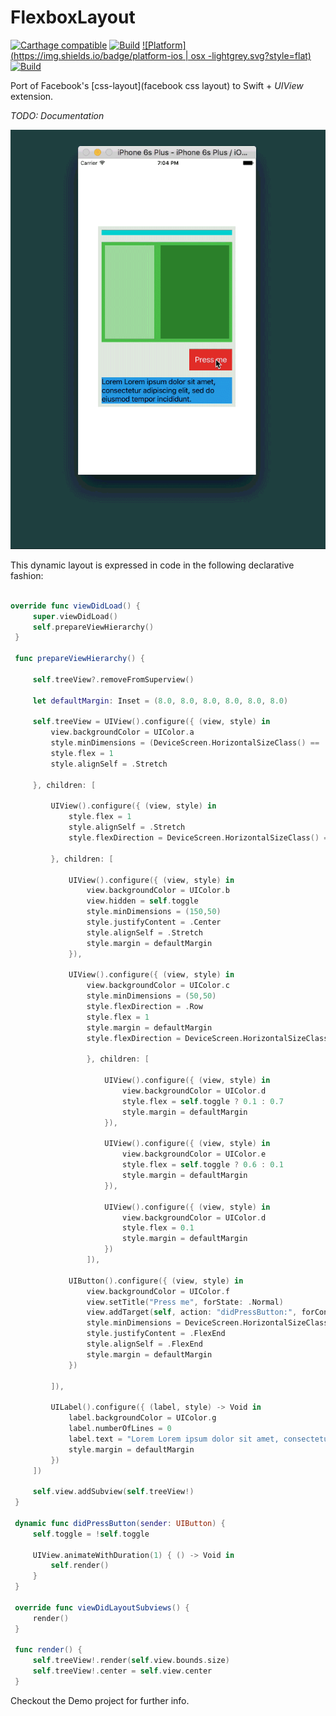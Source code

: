 # FlexboxLayout
[![Carthage compatible](https://img.shields.io/badge/Carthage-compatible-4BC51D.svg?style=flat)](https://github.com/Carthage/Carthage)
[![Build](https://img.shields.io/badge/build-passing-green.svg?style=flat)](#)
[![Platform](https://img.shields.io/badge/platform-ios | osx -lightgrey.svg?style=flat)](#)
[![Build](https://img.shields.io/badge/license-MIT-blue.svg?style=flat)](https://opensource.org/licenses/MIT)

Port of Facebook's [css-layout](facebook css layout) to Swift + *UIView* extension.


*TODO: Documentation*

![GitHub Logo](doc/animation.gif)

This dynamic layout is expressed in code in the following declarative fashion:


```swift
     
override func viewDidLoad() {
     super.viewDidLoad()
     self.prepareViewHierarchy()
 }
 
 func prepareViewHierarchy() {
     
     self.treeView?.removeFromSuperview()
     
     let defaultMargin: Inset = (8.0, 8.0, 8.0, 8.0, 8.0, 8.0)
     
     self.treeView = UIView().configure({ (view, style) in
         view.backgroundColor = UIColor.a
         style.minDimensions = (DeviceScreen.HorizontalSizeClass() == .Regular ? 480 : 320, 420)
         style.flex = 1
         style.alignSelf = .Stretch
         
     }, children: [
         
         UIView().configure({ (view, style) in
             style.flex = 1
             style.alignSelf = .Stretch
             style.flexDirection = DeviceScreen.HorizontalSizeClass() == .Regular ? .Row : .Column

         }, children: [
         
             UIView().configure({ (view, style) in
                 view.backgroundColor = UIColor.b
                 view.hidden = self.toggle
                 style.minDimensions = (150,50)
                 style.justifyContent = .Center
                 style.alignSelf = .Stretch
                 style.margin = defaultMargin
             }),
             
             UIView().configure({ (view, style) in
                 view.backgroundColor = UIColor.c
                 style.minDimensions = (50,50)
                 style.flexDirection = .Row
                 style.flex = 1
                 style.margin = defaultMargin
                 style.flexDirection = DeviceScreen.HorizontalSizeClass() == .Regular ? .Column : .Row

                 }, children: [
                     
                     UIView().configure({ (view, style) in
                         view.backgroundColor = UIColor.d
                         style.flex = self.toggle ? 0.1 : 0.7
                         style.margin = defaultMargin
                     }),
                     
                     UIView().configure({ (view, style) in
                         view.backgroundColor = UIColor.e
                         style.flex = self.toggle ? 0.6 : 0.1
                         style.margin = defaultMargin
                     }),
                     
                     UIView().configure({ (view, style) in
                         view.backgroundColor = UIColor.d
                         style.flex = 0.1
                         style.margin = defaultMargin
                     })
                 ]),
             
             UIButton().configure({ (view, style) in
                 view.backgroundColor = UIColor.f
                 view.setTitle("Press me", forState: .Normal)
                 view.addTarget(self, action: "didPressButton:", forControlEvents: .TouchUpInside)
                 style.minDimensions = DeviceScreen.HorizontalSizeClass() == .Compact ? (250,50) : (100,50)
                 style.justifyContent = .FlexEnd
                 style.alignSelf = .FlexEnd
                 style.margin = defaultMargin
             })
             
         ]),
         
         UILabel().configure({ (label, style) -> Void in
             label.backgroundColor = UIColor.g
             label.numberOfLines = 0
             label.text = "Lorem Lorem ipsum dolor sit amet, consectetur adipiscing elit, sed do eiusmod tempor incididunt."
             style.margin = defaultMargin
         })
     ])
     
     self.view.addSubview(self.treeView!)
 }
 
 dynamic func didPressButton(sender: UIButton) {
     self.toggle = !self.toggle
     
     UIView.animateWithDuration(1) { () -> Void in
         self.render()
     }
 }

 override func viewDidLayoutSubviews() {
     render()
 }
 
 func render() {
     self.treeView!.render(self.view.bounds.size)
     self.treeView!.center = self.view.center
 }


```

Checkout the Demo project for further info.
